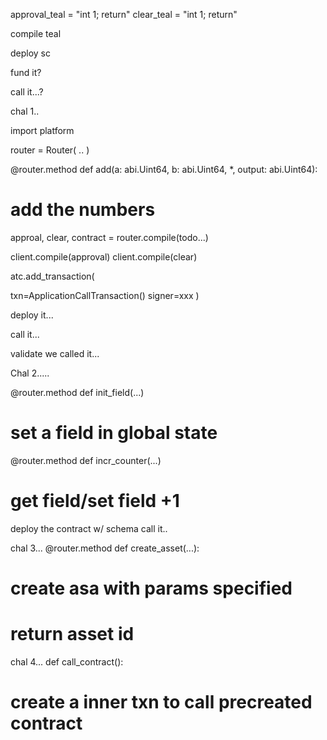 

approval_teal = "int 1; return"
clear_teal = "int 1; return"

compile teal

deploy sc

fund it?

call it...?



chal 1..

import platform

router = Router(
  ..
)

@router.method
def add(a: abi.Uint64, b: abi.Uint64, *, output: abi.Uint64):
  # add the numbers

approal, clear, contract = router.compile(todo...)


client.compile(approval)
client.compile(clear)

atc.add_transaction(
  
  txn=ApplicationCallTransaction()
  signer=xxx
)
  

deploy it...

call it...

validate we called it...



Chal 2.....


@router.method
def init_field(...)
  # set a field in global state

@router.method
def incr_counter(...)
  # get field/set field +1

deploy the contract w/ schema
call it..


chal 3...
@router.method
def create_asset(...):
  # create asa with params specified
  # return asset id


chal 4...
def call_contract():
  # create a inner txn to call precreated contract
